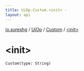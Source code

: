 ```yaml
---
title: UiOp.Custom.<init> - 
layout: api
---
```


<div class='api-docs-breadcrumbs'><a href="../../index.html">io.sureshg</a> / <a href="../index.html">UiOp</a> / <a href="index.html">Custom</a> / <a href=".">&lt;init&gt;</a></div>

# &lt;init&gt;

<div class="signature"><code><span class="identifier">Custom</span><span class="symbol">(</span><span class="parameterName" id="io.sureshg.UiOp.Custom$<init>(kotlin.String)/type">type</span><span class="symbol">:</span>&nbsp;<span class="identifier">String</span><span class="symbol">)</span></code></div>
